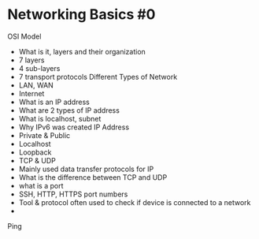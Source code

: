 # Networking Basics #0

OSI Model
- What is it, layers and their organization
- 7 layers
- 4 sub-layers
- 7 transport protocols
Different Types of Network
- LAN, WAN
- Internet
-   What is an IP address
-   What are 2 types of IP address
-   What is localhost, subnet
-   Why IPv6 was created
IP Address
- Private & Public
- Localhost
- Loopback
- TCP & UDP
-   Mainly used data transfer protocols for IP
-   What is the difference between TCP and UDP
-   what is a port
-   SSH, HTTP, HTTPS port numbers
-   Tool & protocol often used to check if device is connected to a network
-
Ping
